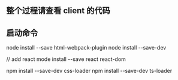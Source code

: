 ## 整个过程请查看 client 的代码

## 启动命令
node install --save html-webpack-plugin
node install --save-dev  

// add react 
mode install --save react react-dom


npm install --save-dev css-loader
npm install --save-dev ts-loader

